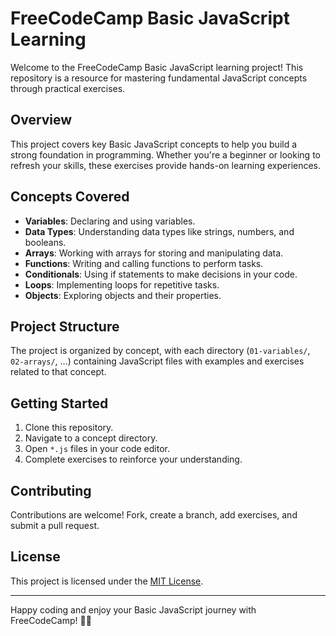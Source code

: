 # FreeCodeCamp Basic JavaScript Learning

Welcome to the FreeCodeCamp Basic JavaScript learning project! This repository is a resource for mastering fundamental JavaScript concepts through practical exercises.

## Overview

This project covers key Basic JavaScript concepts to help you build a strong foundation in programming. Whether you're a beginner or looking to refresh your skills, these exercises provide hands-on learning experiences.

## Concepts Covered

- **Variables**: Declaring and using variables.
- **Data Types**: Understanding data types like strings, numbers, and booleans.
- **Arrays**: Working with arrays for storing and manipulating data.
- **Functions**: Writing and calling functions to perform tasks.
- **Conditionals**: Using if statements to make decisions in your code.
- **Loops**: Implementing loops for repetitive tasks.
- **Objects**: Exploring objects and their properties.

## Project Structure

The project is organized by concept, with each directory (`01-variables/`, `02-arrays/`, ...) containing JavaScript files with examples and exercises related to that concept.

## Getting Started

1. Clone this repository.
2. Navigate to a concept directory.
3. Open `*.js` files in your code editor.
4. Complete exercises to reinforce your understanding.

## Contributing

Contributions are welcome! Fork, create a branch, add exercises, and submit a pull request.

## License

This project is licensed under the [MIT License](LICENSE).

---

Happy coding and enjoy your Basic JavaScript journey with FreeCodeCamp! 🚀📘
